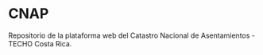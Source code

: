 CNAP
====

Repositorio de la plataforma web del Catastro Nacional de Asentamientos - TECHO Costa Rica.
